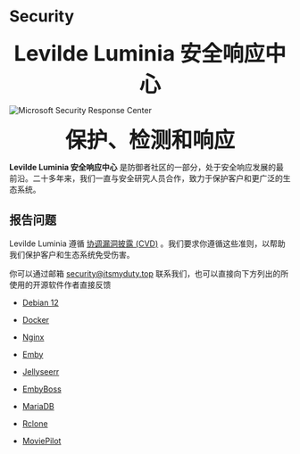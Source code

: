 # Security

<div align="center">
<b><span style="font-size: 38px;">Levilde Luminia 安全响应中心</span></b>
</div>



![Microsoft Security Response Center](https://cdn.jsdmirror.com/gh/BsBlog/Levilde-Luminia-Wiki-dist@images/Security/RE2iDfp.avif)

<div align="center">
<b><span style="font-size: 38px;">保护、检测和响应</span></b>
</div>

**Levilde Luminia 安全响应中心** 是防御者社区的一部分，处于安全响应发展的最前沿。二十多年来，我们一直与安全研究人员合作，致力于保护客户和更广泛的生态系统。

## 报告问题

Levilde Luminia 遵循 [协调漏洞披露 (CVD)](./Coordinated-Vulnerability-Disclosure.html)  。我们要求你遵循这些准则，以帮助我们保护客户和生态系统免受伤害。

你可以通过邮箱 [security@itsmyduty.top](mailto:security@itsmyduty.top) 联系我们，也可以直接向下方列出的所使用的开源软件作者直接反馈

- [Debian 12](https://www.debian.org/security/)

- [Docker](https://www.docker.com/)

- [Nginx](https://nginx.org/en/security_advisories.html)

- [Emby](https://emby.media/)

- [Jellyseerr](https://github.com/Fallenbagel/jellyseerr)

- [EmbyBoss](https://github.com/berry8838/Sakura_embyboss)

- [MariaDB](https://mariadb.org/)

- [Rclone](https://github.com/rclone/rclone/security)

- [MoviePilot](https://github.com/jxxghp/MoviePilot)


